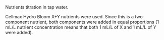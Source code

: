 Nutrients titration in tap water.

Cellmax Hydro Bloom X+Y nutrients were used.
Since this is a two-component nutrient, both components were added in equal proportions (1 mL/L nutrient concentration means that both 1 mL/L of X and 1 mL/L of Y were added).
